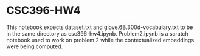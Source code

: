 # CSC396-HW4

This notebook expects dataset.txt and glove.6B.300d-vocabulary.txt to be in the same directory as csc396-hw4.ipynb.
Problem2.ipynb is a scratch notebook used to work on problem 2 while the contextualized embeddings were being computed.

